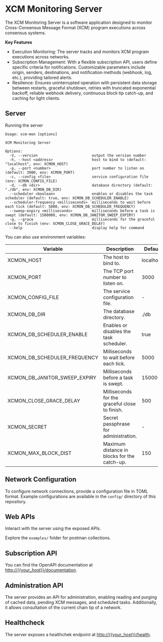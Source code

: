 # XCM Monitoring Server

The XCM Monitoring Server is a software application designed to monitor Cross-Consensus Message Format (XCM)
program executions across consensus systems.

**Key Features**

- Execution Monitoring: The server tracks and monitors XCM program executions across networks.
- Subscription Management: With a flexible subscription API, users define specific criteria for notifications. Customizable parameters include origin, senders, destinations, and notification methods (webhook, log, etc.), providing tailored alerts.
- Resilience: Ensures uninterrupted operation with persistent data storage between restarts, graceful shutdown, retries with truncated exponential backoff, reliable webhook delivery, continuous block tip catch-up, and caching for light clients.

## Server

Running the server

```
Usage: xcm-mon [options]

XCM Monitoring Server

Options:
  -V, --version                         output the version number
  -h, --host <address>                  host to bind to (default: "localhost", env: XCMON_HOST)
  -p, --port <number>                   port number to listen on (default: 3000, env: XCMON_PORT)
  -c, --config <file>                   service configuration file (env: XCMON_CONFIG_FILE)
  -d, --db <dir>                        database directory (default: "./db", env: XCMON_DB_DIR)
  --scheduler <boolean>                 enables or disables the task scheduler (default: true, env: XCMON_DB_SCHEDULER_ENABLE)
  --scheduler-frequency <milliseconds>  milliseconds to wait before each tick (default: 5000, env: XCMON_DB_SCHEDULER_FREQUENCY)
  --sweep-expiry <milliseconds>         milliseconds before a task is swept (default: 1500000, env: XCMON_DB_JANITOR_SWEEP_EXPIRY)
  -g, --grace                           milliseconds for the graceful close to finish (env: XCMON_CLOSE_GRACE_DELAY)
  --help                                display help for command
```

You can also use environment variables:

| Variable                      | Description                                    | Default   |
| ----------------------------- | ---------------------------------------------- | --------- |
| XCMON_HOST                    | The host to bind to.                           | localhost |
| XCMON_PORT                    | The TCP port number to listen on.              | 3000      |
| XCMON_CONFIG_FILE             | The service configuration file.                | -         |
| XCMON_DB_DIR                  | The database directory.                        | ./db      |
| XCMON_DB_SCHEDULER_ENABLE     | Enables or disables the task scheduler.        | true      |
| XCMON_DB_SCHEDULER_FREQUENCY  | Milliseconds to wait before each tick.         | 5000      |
| XCMON_DB_JANITOR_SWEEP_EXPIRY | Milliseconds before a task is swept.           | 1500000   |
| XCMON_CLOSE_GRACE_DELAY       | Milliseconds for the graceful close to finish. | 500       |
| XCMON_SECRET                  | Secret passphrase for administration.          | -         |
| XCMON_MAX_BLOCK_DIST          | Maximum distance in blocks for the catch-up.   | 150       |

## Network Configuration

To configure network connections, provide a configuration file in TOML format.
Example configurations are available in the `config/` directory of this repository.

## Web APIs

Interact with the server using the exposed APIs.

Explore the `examples/` folder for postman collections.

## Subscription API

You can find the OpenAPI documentation at
[http://{{your_host}}/documentation](http://localhost:3000/documentation).

## Administration API

The server provides an API for administration, enabling reading and purging of cached data, pending XCM messages, and scheduled tasks.
Additionally, it allows consultation of the current chain tip of a network.

## Healthcheck

The server exposes a healthchek endpoint at
[http://{{your_host}}/health](http://localhost:3000/health).
